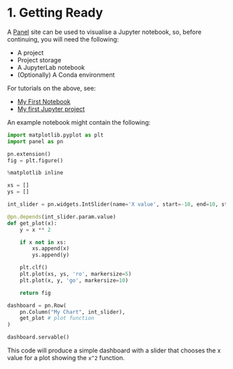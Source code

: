 # 1. Getting Ready

A [Panel][panel] site can be used to visualise a Jupyter notebook, so,
before continuing, you will need the following:

[panel]: https://panel.holoviz.org/getting_started/

* A project
* Project storage
* A JupyterLab notebook
* (Optionally) A Conda environment

For tutorials on the above, see:

* [My First Notebook](../my-first-notebook/)
* [My first Jupyter project](../getting-started-jupyter/)

An example notebook might contain the following:

```python
import matplotlib.pyplot as plt
import panel as pn

pn.extension()
fig = plt.figure()

%matplotlib inline

xs = []
ys = []

int_slider = pn.widgets.IntSlider(name='X value', start=-10, end=10, step=1, value=3)

@pn.depends(int_slider.param.value)
def get_plot(x):
    y = x ** 2

    if x not in xs:
        xs.append(x)
        ys.append(y)

    plt.clf()
    plt.plot(xs, ys, 'ro', markersize=5)
    plt.plot(x, y, 'go', markersize=10)

    return fig

dashboard = pn.Row(
    pn.Column("My Chart", int_slider),
    get_plot # plot function
)

dashboard.servable()
```

This code will produce a simple dashboard with a slider that chooses the x value
for a plot showing the `x^2` function.
